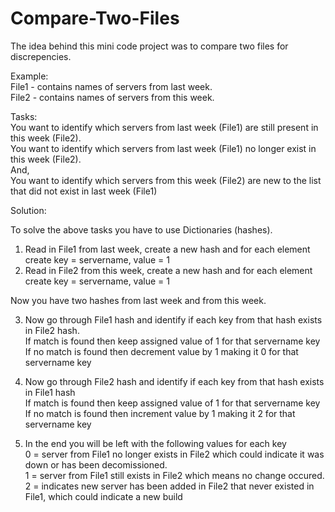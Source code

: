 # Compare-Two-Files
  
The idea behind this mini code project was to compare two files for discrepencies.  
  
Example:  
    File1 - contains names of servers from last week.  
    File2 - contains names of servers from this week.  


Tasks:  
You want to identify which servers from last week (File1) are still present in this week (File2).  
You want to identify which servers from last week (File1) no longer exist in this week (File2).  
And,  
You want to identify which servers from this week (File2) are new to the list that did not exist in last week (File1)   


Solution:  
  
To solve the above tasks you have to use Dictionaries (hashes).   
1. Read in File1 from last week, create a new hash and for each element create key = servername, value = 1  
2. Read in File2 from this week, create a new hash and for each element create key = servername, value = 1  
  
Now you have two hashes from last week and from this week.  
  
3. Now go through File1 hash and identify if each key from that hash exists in File2 hash.   
	If match is found then keep assigned value of 1 for that servername key  
	If no match is found then decrement value by 1 making it 0 for that servername key  
  
4. Now go through File2 hash and identify if each key from that hash exists in File1 hash   
	If match is found then keep assigned value of 1 for that servername key  
	If no match is found then increment value by 1 making it 2 for that servername key  
  
5. In the end you will be left with the following values for each key  
	0 = server from File1 no longer exists in File2 which could indicate it was down or has been decomissioned.  
	1 = server from File1 still exists in File2 which means no change occured.  
	2 = indicates new server has been added in File2 that never existed in File1, which could indicate a new build  
  


